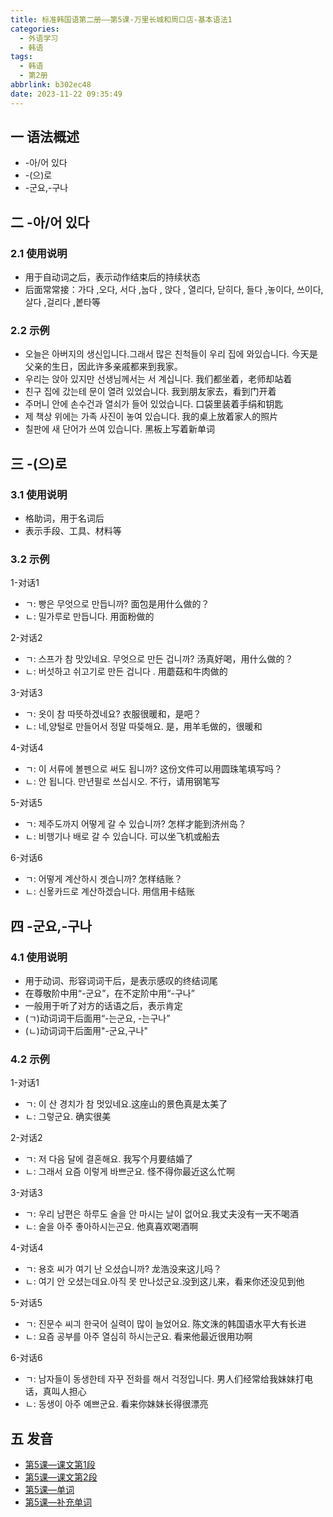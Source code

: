 ```yaml
---
title: 标准韩国语第二册——第5课-万里长城和周口店-基本语法1
categories:
  - 外语学习
  - 韩语
tags:
  - 韩语
  - 第2册
abbrlink: b302ec48
date: 2023-11-22 09:35:49
---
```

## 一 语法概述

* -아/어 있다
* -(으)로
* -군요,-구나

<!--more-->

## 二  -아/어 있다

### 2.1 使用说明

* 用于自动词之后，表示动作结束后的持续状态
* 后面常常接：가다 ,오다, 서다 ,눕다 , 앉다 , 열리다, 닫히다, 들다 ,놓이다, 쓰이다,살다 ,걸리다 ,봍타等

### 2.2 示例

* 오늘은 아버지의 생신입니다.그래서 많은 친척들이 우리 집에 와있습니다. 今天是父亲的生日，因此许多亲戚都来到我家。
* 우리는 앉아 있지만 선생님께서는 서 계십니다. 我们都坐着，老师却站着
* 친구 집에 갔는테 문이 열려 있었습니다. 我到朋友家去，看到门开着
* 주머니 안에 손수건과 열쇠가 들어 있었습니다. 口袋里装着手绢和钥匙
* 제 책상 위에는 가족 사진이 놓여 있습니다. 我的桌上放着家人的照片
* 칠판에 새 단어가 쓰여 있습니다. 黑板上写着新单词

## 三 -(으)로

### 3.1 使用说明

* 格助词，用于名词后
* 表示手段、工具、材料等

### 3.2 示例

1-对话1

* ㄱ:  빵은 무엇으로 만듭니까? 面包是用什么做的？
* ㄴ:  밀가루로 만듭니다. 用面粉做的

2-对话2

* ㄱ: 스프가 참 맛있네요. 무엇으로 만든 겁니까? 汤真好喝，用什么做的？
* ㄴ: 버섯하고 쉬고기로 만든 겁니다 . 用蘑菇和牛肉做的

3-对话3

* ㄱ: 옷이 참 따뜻하겠네요?  衣服很暖和，是吧？
* ㄴ:  네,양털로 만들어서 정말 따뜾해요. 是，用羊毛做的，很暖和

4-对话4

* ㄱ: 이 서류에 볼펜으로 써도 됩니까?  这份文件可以用圆珠笔填写吗？
* ㄴ:  안 됩니다. 만년필로 쓰십시오. 不行，请用钢笔写

5-对话5

* ㄱ: 제주도까지 어떻게 갈 수 있습니까? 怎样才能到济州岛？
* ㄴ: 비행기나 배로 갈 수 있습니다. 可以坐飞机或船去

6-对话6

* ㄱ: 어떻게 계산하시 곗습니까?  怎样结账？
* ㄴ: 신욯카드로 계산하겠습니다. 用信用卡结账

## 四 -군요,-구나

### 4.1 使用说明

* 用于动词、形容词词干后，是表示感叹的终结词尾
* 在尊敬阶中用“-군요”，在不定阶中用“-구나”
* 一般用于听了对方的话语之后，表示肯定
* (ㄱ)动词词干后面用“-는군요, -는구나”
* (ㄴ)动词词干后面用"-군요,구나"

### 4.2 示例

1-对话1

* ㄱ: 이 산 경치가 참 멋있네요.这座山的景色真是太美了
* ㄴ: 그렇군요. 确实很美

2-对话2

* ㄱ: 저 다음 달에 결혼해요. 我写个月要结婚了
* ㄴ:  그래서 요즘 이렇게 바쁘군요. 怪不得你最近这么忙啊

3-对话3

* ㄱ: 우리 남편은 하루도 술을 안 마시는 날이 없어요.我丈夫没有一天不喝酒
* ㄴ: 술을 아주 좋아하시는곤요. 他真喜欢喝酒啊

4-对话4

* ㄱ: 용호 씨가 여기 난 오셨습니까? 龙浩没来这儿吗？
* ㄴ: 여기 안 오셨는데요.아직 못 만나섰군요.没到这儿来，看来你还没见到他

5-对话5

* ㄱ: 진문수 씨긔 한국어 실력이 많이 늘었어요. 陈文洙的韩国语水平大有长进
* ㄴ: 요즘 공부를 아주 열심히 하시는군요. 看来他最近很用功啊

6-对话6

* ㄱ: 남자들이 동생한테 자꾸 전화를 해서 걱정입니다. 男人们经常给我妹妹打电话，真叫人担心
* ㄴ: 동생이 아주 예쁘군요. 看来你妹妹长得很漂亮


## 五 发音

* [第5课—课文第1段][1]
* [第5课—课文第2段][2]
* [第5课—单词][3]
* [第5课—补充单词][4]



[1]:https://active.clewm.net/BZsnvz?qrurl=http://qr31.cn/BZsnvz&gtype=1&key=a396817146bab0f7000357ff0f23fe3d15099df580
[2]:https://active.clewm.net/A6dzPr?qrurl=http://qr31.cn/A6dzPr&gtype=1&key=75b43175c472a7a46003578df671a6a090fa483605
[3]:https://active.clewm.net/BPqe0a?qrurl=http://qr31.cn/BPqe0a&gtype=1&key=1876417c89e889a4a003570ff9f5721f1060e84623
[4]:https://active.clewm.net/EOxRy9?qrurl=http://qr31.cn/EOxRy9&gtype=1&key=08ce2178c29dcd7af00357e7cbb258563a92770646